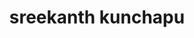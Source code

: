 ---
title: "sreekanth kunchapu"
role: "phd student"
image: "team/sreekanth.jpg"
bio: "i am an engineer who developed a keen interest in machine learning while studying for my master's degree in chemical and energy engineering. i graduated with my master's in 2023. in the same year, i moved to jena to pursue my phd with the lamalab group. my main focus is on leveraging deep learning techniques for molecular applications."
social:
  - icon: "orcid"
    url: "https://orcid.org/my-orcid?orcid=0009-0003-5752-0154"
  - icon: "google-scholar"
    url: "https://scholar.google.com/citations?user=TyRyLYMAAAAJ&hl=en"
  - icon: "github"
    url: "https://github.com/sreekanth221998"
  - icon: "twitter"
    url: "https://x.com/kunchapu22"
  - icon: "linkedin"
    url: "https://www.linkedin.com/in/sreekanth-kunchapu-b117261b5/"
---